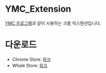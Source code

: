 # YMC_Extension
[YMC 프로그램](https://github.com/beuoon/YMC)과 같이 사용하는 크롬 익스텐션입니다.  

# 다운로드
- Chrome Store: [링크](https://chrome.google.com/webstore/detail/youtube-music-controller/mjmmnjpdohmbdbkjbjgiomknfmfccknh?hl=ko&authuser=0)  
- Whale Store: [링크](https://store.whale.naver.com/detail/lgjjfmjdfimclookhheidkbgbianandm)
